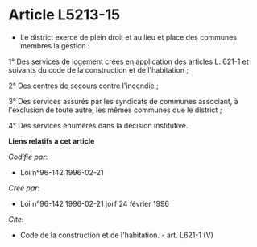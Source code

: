 # Article L5213-15

- Le district exerce de plein droit et au lieu et place des communes membres la gestion :

1° Des services de logement créés en application des articles L. 621-1 et suivants du code de la construction et de
l'habitation ;

2° Des centres de secours contre l'incendie ;

3° Des services assurés par les syndicats de communes associant, à l'exclusion de toute autre, les mêmes communes que le
district ;

4° Des services énumérés dans la décision institutive.

**Liens relatifs à cet article**

_Codifié par_:

  - Loi n°96-142 1996-02-21

_Créé par_:

  - Loi n°96-142 1996-02-21 jorf 24 février 1996

_Cite_:

  - Code de la construction et de l'habitation. - art. L621-1 (V)
